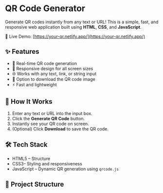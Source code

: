 # QR Code Generator 

Generate QR codes instantly from any text or URL! This is a simple, fast, and responsive web application built using **HTML**, **CSS**, and **JavaScript**.

🔗 Live Demo: [https://your-qr.netlify.app/](https://your-qr.netlify.app/)

## ✨ Features

- 🔄 Real-time QR code generation
- 📱 Responsive design for all screen sizes
- 🌐 Works with any text, link, or string input
- 💾 Option to download the QR code image
- ⚡ Fast and lightweight

## 🚀 How It Works

1. Enter any text or URL into the input box.
2. Click the **Generate QR Code** button.
3. Instantly see your QR code on screen.
4. (Optional) Click **Download** to save the QR code.

## 🛠️ Tech Stack

- HTML5 – Structure
- CSS3– Styling and responsiveness
- JavaScript – Dynamic QR generation using `qrcode.js`

## 📂 Project Structure


